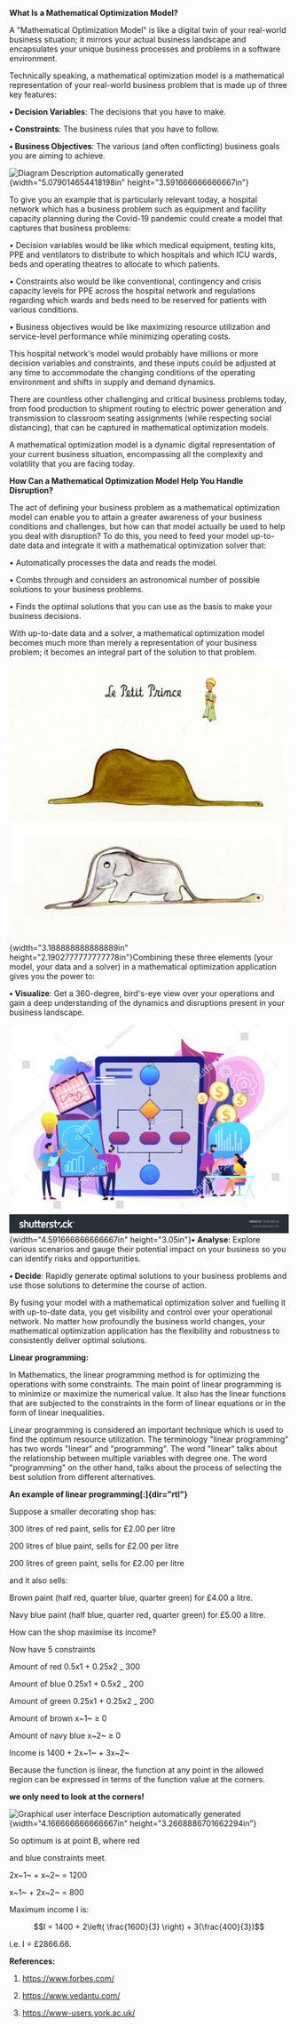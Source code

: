 **What Is a Mathematical Optimization Model?**

A "Mathematical Optimization Model" is like a digital twin of your
real-world business situation; it mirrors your actual business landscape
and encapsulates your unique business processes and problems in a
software environment.

Technically speaking, a mathematical optimization model is a
mathematical representation of your real-world business problem that is
made up of three key features:

**• Decision Variables**: The decisions that you have to make.

**• Constraints**: The business rules that you have to follow.

**• Business Objectives**: The various (and often conflicting) business
goals you are aiming to achieve.

![Diagram Description automatically
generated](.//media/image1.png){width="5.079014654418198in"
height="3.591666666666667in"}

To give you an example that is particularly relevant today, a hospital
network which has a business problem such as equipment and facility
capacity planning during the Covid-19 pandemic could create a model that
captures that business problems:

• Decision variables would be like which medical equipment, testing
kits, PPE and ventilators to distribute to which hospitals and which ICU
wards, beds and operating theatres to allocate to which patients.

• Constraints also would be like conventional, contingency and crisis
capacity levels for PPE across the hospital network and regulations
regarding which wards and beds need to be reserved for patients with
various conditions.

• Business objectives would be like maximizing resource utilization and
service-level performance while minimizing operating costs.

This hospital network's model would probably have millions or more
decision variables and constraints, and these inputs could be adjusted
at any time to accommodate the changing conditions of the operating
environment and shifts in supply and demand dynamics.

There are countless other challenging and critical business problems
today, from food production to shipment routing to electric power
generation and transmission to classroom seating assignments (while
respecting social distancing), that can be captured in mathematical
optimization models.

A mathematical optimization model is a dynamic digital representation of
your current business situation, encompassing all the complexity and
volatility that you are facing today.

**How Can a Mathematical Optimization Model Help You Handle
Disruption?**

The act of defining your business problem as a mathematical optimization
model can enable you to attain a greater awareness of your business
conditions and challenges, but how can that model actually be used to
help you deal with disruption? To do this, you need to feed your model
up-to-date data and integrate it with a mathematical optimization solver
that:

• Automatically processes the data and reads the model.

• Combs through and considers an astronomical number of possible
solutions to your business problems.

• Finds the optimal solutions that you can use as the basis to make your
business decisions.

With up-to-date data and a solver, a mathematical optimization model
becomes much more than merely a representation of your business problem;
it becomes an integral part of the solution to that problem.

![](.//media/image2.jpg){width="3.188888888888889in"
height="2.1902777777777778in"}Combining these three elements (your
model, your data and a solver) in a mathematical optimization
application gives you the power to:

**• Visualize**: Get a 360-degree, bird's-eye view over your operations
and gain a deep understanding of the dynamics and disruptions present in
your business landscape.

![](.//media/image3.jpeg){width="4.591666666666667in"
height="3.05in"}**•** **Analyse**: Explore various scenarios and gauge
their potential impact on your business so you can identify risks and
opportunities.

**• Decide**: Rapidly generate optimal solutions to your business
problems and use those solutions to determine the course of action.

By fusing your model with a mathematical optimization solver and
fuelling it with up-to-date data, you get visibility and control over
your operational network. No matter how profoundly the business world
changes, your mathematical optimization application has the flexibility
and robustness to consistently deliver optimal solutions.

**Linear programming:**

In Mathematics, the linear programming method is for optimizing the
operations with some constraints. The main point of linear programming
is to minimize or maximize the numerical value. It also has the linear
functions that are subjected to the constraints in the form of linear
equations or in the form of linear inequalities.

Linear programming is considered an important technique which is used to
find the optimum resource utilization. The terminology "linear
programming" has two words "linear" and "programming". The word "linear"
talks about the relationship between multiple variables with degree one.
The word "programming" on the other hand, talks about the process of
selecting the best solution from different alternatives.

**An example of linear programming[:]{dir="rtl"}**

Suppose a smaller decorating shop has:

300 litres of red paint, sells for £2.00 per litre

200 litres of blue paint, sells for £2.00 per litre

200 litres of green paint, sells for £2.00 per litre

and it also sells:

Brown paint (half red, quarter blue, quarter green) for £4.00 a litre.

Navy blue paint (half blue, quarter red, quarter green) for £5.00 a
litre.

How can the shop maximise its income?

Now have 5 constraints

Amount of red 0.5x1 + 0.25x2 \_ 300

Amount of blue 0.25x1 + 0.5x2 \_ 200

Amount of green 0.25x1 + 0.25x2 \_ 200

Amount of brown x~1~ ≥ 0

Amount of navy blue x~2~ ≥ 0

Income is 1400 + 2x~1~ + 3x~2~

Because the function is linear, the function at any point in the allowed
region can be expressed in terms of the function value at the corners.

**we only need to look at the corners!**

![Graphical user interface Description automatically
generated](.//media/image4.png){width="4.166666666666667in"
height="3.2668886701662294in"}

So optimum is at point B, where red

and blue constraints meet.

2x~1~ + x~2~ = 1200

x~1~ + 2x~2~ = 800

Maximum income I is:

$$I = 1400 + 2\left( \frac{1600}{3} \right) + 3(\frac{400}{3})$$

i.e. I = £2866.66.

**References:**

1.  <https://www.forbes.com/>

2.  <https://www.vedantu.com/>

3.  <https://www-users.york.ac.uk/>
